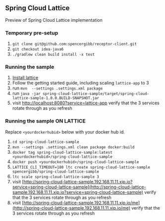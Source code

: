 ## Spring Cloud Lattice

Preview of Spring Cloud Lattice implementation

### Temporary pre-setup

1. `git clone git@github.com:spencergibb/receptor-client.git`
1. `git checkout idea-java6`
1. `./gradlew clean build install -x test`

### Running the sample

1. [Install lattice](http://lattice.cf/docs/getting-started.html)
2. Follow the getting started guide, including scaling `lattice-app` to 3
4. run `mvn  --settings .settings.xml package`
5. run `java -jar spring-cloud-lattice-sample/target/spring-cloud-lattice-sample-1.0.0.BUILD-SNAPSHOT.jar`
6. visit [http://localhost:8080?service=lattice-app](http://localhost:8080?service=lattice-app) verify that the 3 services rotate through as you refresh

### Running the sample ON LATTICE

Replace `<yourdockerhubid>` below with your docker hub id.

1. `cd spring-cloud-lattice-sample`
1. `mvn --settings .settings.xml clean package docker:build`
1. `docker tag spring-cloud-lattice-sample:latest <yourdockerhubid>/spring-cloud-lattice-sample`
1. `docker push <yourdockerhubid>/spring-cloud-lattice-sample`
1. `LATTICE_CLI_TIMEOUT=180 ltc create spring-cloud-lattice-sample spencergibb/spring-cloud-lattice-sample`
1. `ltc scale spring-cloud-lattice-sample 3`
6. visit [http://spring-cloud-lattice-sample.192.168.11.11.xip.io?service=spring-cloud-lattice-sample](http://spring-cloud-lattice-sample.192.168.11.11.xip.io?service=spring-cloud-lattice-sample) verify that the 3 services rotate through as you refresh
6. visit [http://spring-cloud-lattice-sample.192.168.11.11.xip.io/me](http://spring-cloud-lattice-sample.192.168.11.11.xip.io/me) verify that the 3 services rotate through as you refresh
